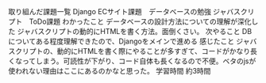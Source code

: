 取り組んだ課題一覧
Django ECサイト課題　データベースの勉強
ジャバスクリプト　ToDo課題
わかったこと
データベースの設計方法についての理解が深化した
ジャバスクリプトの動的にHTMLを書く方法。面倒くさい。
次やること
DBについてある程度理解できたので、Djangoをメインで進める
感じたこと
ジャバスクリプトの、動的にHTMLを書く際にやることが多すぎて、コードがかなり長くなってしまう。可読性が下がり、コード自体も長くなるので不便。ベタのjsが使われない理由はここにあるのかなと思った。
学習時間
約3時間
